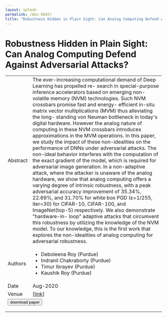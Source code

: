 ```yaml
---
layout: splash
permalink: /doc-5647/
title: "Robustness Hidden in Plain Sight: Can Analog Computing Defend Against Adversarial Attacks?"
---
```


# Robustness Hidden in Plain Sight: Can Analog Computing Defend Against Adversarial Attacks?

<table>
    <tbody>
    <tr>
        <td>Abstract</td>
        <td>The ever-increasing computational demand of Deep Learning has propelled re- search in special-purpose inference accelerators based on emerging non-volatile memory (NVM) technologies. Such NVM crossbars promise fast and energy- efficient in-situ matrix vector multiplications (MVM) thus alleviating the long- standing von Neuman bottleneck in today's digital hardware. However the analog nature of computing in these NVM crossbars introduces approximations in the MVM operations. In this paper, we study the impact of these non-idealities on the performance of DNNs under adversarial attacks. The non-ideal behavior interferes with the computation of the exact gradient of the model, which is required for adversarial image generation. In a non-adaptive attack, where the attacker is unaware of the analog hardware, we show that analog computing offers a varying degree of intrinsic robustness, with a peak adversarial accuracy improvement of 35.34%, 22.69%, and 31.70% for white box PGD (ε=1/255, iter=30) for CIFAR-10, CIFAR-100, and ImageNet(top-5) respectively. We also demonstrate "hardware-in- loop" adaptive attacks that circumvent this robustness by utilizing the knowledge of the NVM model. To our knowledge, this is the first work that explores the non-idealities of analog computing for adversarial robustness.</td>
    </tr>
    <tr>
        <td>Authors</td>
        <td>
            <ul>
                <li>Deboleena Roy (Purdue)</li>
                <li>Indranil Chakraborty (Purdue)</li>
                <li>Timur Ibrayev (Purdue)</li>
                <li>Kaushik Roy (Purdue)</li>
            </ul>
        </td>
    </tr>
    <tr>
        <td>Date</td>
        <td>Aug-2020</td>
    </tr>
    <tr>
        <td>Venue</td>
        <td> [<a href="https://arxiv.org/pdf/2008.12016.pdf">link</a>]</td>
    </tr>
        <tr>
            <td colspan="2">
                <form method="get" action="https://arxiv.org/pdf/2008.12016.pdf">
                    <button type="submit">download paper</button>
                </form>
            </td>
        </tr>
    </tbody>
</table>
